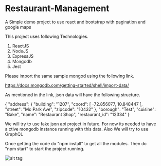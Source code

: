 # Restaurant-Management
A Simple demo project to use react and bootstrap with pagination and google maps

This project uses following Technologies.

1. ReactJS
2. NodeJS
3. ExpressJS
4. Mongodb
5. Jest

Please import the same sample mongod using the following link.

https://docs.mongodb.com/getting-started/shell/import-data/

As mentioned in the link, json data will have the following structure.

{
  "address": {
     "building": "1207",
     "coord": [ -72.856077, 10.848447 ],
     "street": "Mo Park Ave",
     "zipcode": "10432"
  },
  "borough": "Test",
  "cuisine": "Bake",
  "name": "Restaurant Shop",
  "restaurant_id": "12334"
}


We will try to use fake json api project in future. For now its needed to have a ctive mongodb instance running with this data.
Also We will try to use GraphQL

Once getting the code do "npm install" to get all the modules. Then do "npm start" to start the project running.

![alt tag](https://raw.githubusercontent.com/misterfantastic/projectname/branch/path/to/img.png)